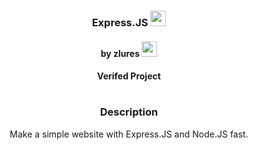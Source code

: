 <div align="center">
<h3>Express.JS <img src="https://www.pinclipart.com/picdir/big/530-5308633_twitter-verified-icon-clipart.png" width="25" /></h3>
<h4>by zlures  <img src="https://emoji.gg/assets/emoji/7609-admin.png" width="25"></img></h4>
<h4>Verifed Project</h4>
<h1> </h1>
<h3>Description</h3>
<p>Make a simple website with Express.JS and Node.JS fast.</p>
</div>
